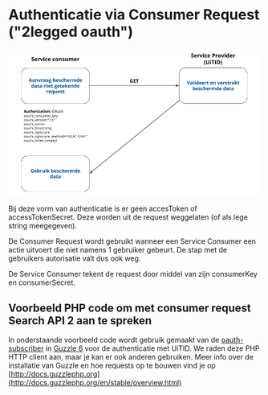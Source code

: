 ---
---

# Authenticatie via Consumer Request ("2legged oauth")

![2-legged oauth](/img/2leggednieuw.png "2-legged oauth")

Bij deze vorm van authenticatie is er geen accesToken of accessTokenSecret. Deze worden uit de request weggelaten (of als lege string meegegeven).

De Consumer Request wordt gebruikt wanneer een Service Consumer een actie uitvoert die niet namens 1 gebruiker gebeurt. De stap met de gebruikers autorisatie valt dus ook weg.

De Service Consumer tekent de request door middel van zijn consumerKey en consumerSecret.

## Voorbeeld PHP code om met consumer request Search API 2 aan te spreken

In onderstaande voorbeeld code wordt gebruik gemaakt van de [oauth-subscriber](https://github.com/guzzle/oauth-subscriber) in [Guzzle 6](https://github.com/guzzle/guzzle) voor de authenticatie met UiTID. We raden deze PHP HTTP client aan, maar je kan er ook anderen gebruiken. Meer info over de installatie van Guzzle en hoe requests op te bouwen vind je op [http://docs.guzzlephp.org](http://docs.guzzlephp.org/en/stable/overview.html)

<script src="https://gist.github.com/stijnswaanen/4ed6757c57c9ca1c21fc84ad254781e8.js"></script>
